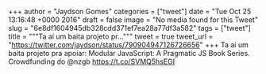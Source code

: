 
+++
author = "Jaydson Gomes"
categories = ["tweet"]
date = "Tue Oct 25 13:16:48 +0000 2016"
draft = false
image = "No media found for this Tweet"
slug = "6e8df1604945db328cdd371ef7ea28a77df3a582"
tags = ["tweet"]
title = """Ta aí um baita projeto pr..."""
tweet = true
tweet_url = "https://twitter.com/jaydson/status/790904947126726656"
+++
Ta aí um baita projeto pra apoiar: 
Modular JavaScript: A Pragmatic JS Book Series. Crowdfunding do @nzgb  https://t.co/SVMQ5hsEGI
